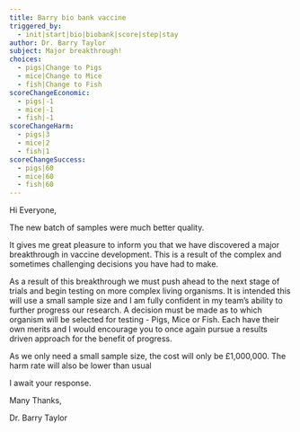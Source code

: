```yaml
---
title: Barry bio bank vaccine
triggered_by:
  - init|start|bio|biobank|score|step|stay
author: Dr. Barry Taylor
subject: Major breakthrough!
choices:
  - pigs|Change to Pigs
  - mice|Change to Mice
  - fish|Change to Fish
scoreChangeEconomic:
  - pigs|-1
  - mice|-1
  - fish|-1
scoreChangeHarm:
  - pigs|3
  - mice|2
  - fish|1
scoreChangeSuccess:
  - pigs|60
  - mice|60
  - fish|60
---
```


Hi Everyone,

The new batch of samples were much better quality.

It gives me great pleasure to inform you that we have discovered a major breakthrough in vaccine development. This is a result of the complex and sometimes challenging decisions you have had to make.

As a result of this breakthrough we must push ahead to the next stage of trials and begin testing on more complex living organisms. It is intended this will use a small sample size and I am fully confident in my team’s ability to further progress our research. A decision must be made as to which organism will be selected for testing - Pigs, Mice or Fish. Each have their own merits and I would encourage you to once again pursue a results driven approach for the benefit of progress.

As we only need a small sample size, the cost will only be £1,000,000. The harm rate will also be lower than usual

I await your response.

Many Thanks,

Dr. Barry Taylor
